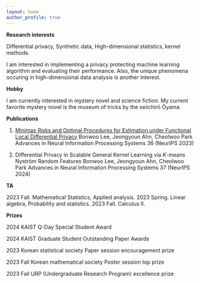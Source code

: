 ```yaml
---
layout: home
author_profile: true
---
```

__Research interests__

Differential privacy, Synthetic data, High-dimensional statistics, kernel methods.

I am interested in implementing a privacy protecting machine learning algorithm and evaluating their performance. Also, the unique phenomena occuring in high-dimensional data analysis is another interest.

__Hobby__

I am currently interested in mystery novel and science fiction. My current favorite mystery novel is the museum of tricks by the seiichirō Ōyama.

__Publications__

1. [Minimax Risks and Optimal Procedures for Estimation under Functional Local Differential Privacy](https://proceedings.neurips.cc/paper_files/paper/2023/hash/b4dde7f1bc45bf9c0fda8db8f272b758-Abstract-Conference.html)
Bonwoo Lee, Jeongyoun Ahn, Cheolwoo Park
Advances in Neural Information Processing Systems 36 (NeurIPS 2023)

2. Differential Privacy in Scalable General Kernel Learning via $K$-means Nystr&#246;m Random Features
Bonwoo Lee, Jeongyoun Ahn, Cheolwoo Park
Advances in Neural Information Processing Systems 37 (NeurIPS 2024)

__TA__

2023 Fall. Mathematical Statistics, Applied analysis.
2023 Spring. Linear algebra, Probability and statistics.
2023 Fall. Calculus II.

__Prizes__

2024 KAIST Q-Day Special Student Award

2024 KAIST Graduate Student Outstanding Paper Awards

2023 Korean statistical society Paper session encouragement prize

2023 Fall Korean mathematical society Poster session top prize

2023 Fall URP (Undergraduate Research Program) excellence prize
